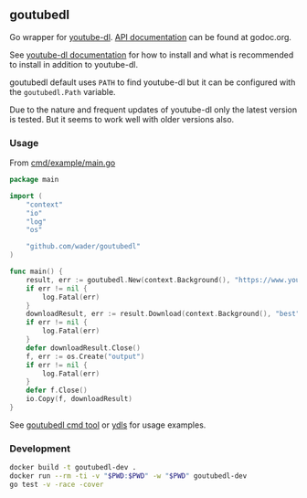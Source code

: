 ## goutubedl

Go wrapper for [youtube-dl](https://github.com/ytdl-org/youtube-dl). [API documentation](https://pkg.go.dev/github.com/wader/goutubedl?tab=doc) can be found at godoc.org.

See [youtube-dl documentation](https://github.com/ytdl-org/youtube-dl) for how to
install and what is recommended to install in addition to youtube-dl.

goutubedl default uses `PATH` to find youtube-dl but it can be configured with the `goutubedl.Path`
variable.

Due to the nature and frequent updates of youtube-dl only the latest version
is tested. But it seems to work well with older versions also.

### Usage

From [cmd/example/main.go](cmd/example/main.go)
```go
package main

import (
	"context"
	"io"
	"log"
	"os"

	"github.com/wader/goutubedl"
)

func main() {
	result, err := goutubedl.New(context.Background(), "https://www.youtube.com/watch?v=jgVhBThJdXc", goutubedl.Options{})
	if err != nil {
		log.Fatal(err)
	}
	downloadResult, err := result.Download(context.Background(), "best")
	if err != nil {
		log.Fatal(err)
	}
	defer downloadResult.Close()
	f, err := os.Create("output")
	if err != nil {
		log.Fatal(err)
	}
	defer f.Close()
	io.Copy(f, downloadResult)
}

```

See [goutubedl cmd tool](cmd/goutubedl/main.go) or [ydls](https://github.com/wader/ydls)
for usage examples.

### Development

```sh
docker build -t goutubedl-dev .
docker run --rm -ti -v "$PWD:$PWD" -w "$PWD" goutubedl-dev
go test -v -race -cover
```
